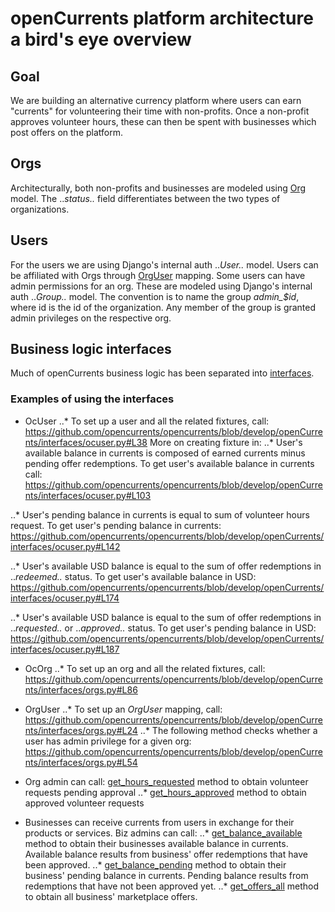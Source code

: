# openCurrents platform architecture a bird's eye overview


## Goal
We are building an alternative currency platform where users can earn "currents" for volunteering their time with non-profits. Once a non-profit approves volunteer hours, these can then be spent with businesses which post offers on the platform.

## Orgs
Architecturally, both non-profits and businesses are modeled using [Org](https://github.com/opencurrents/opencurrents/blob/develop/openCurrents/models.py#L17) model. The ..*status..* field differentiates between the two types of organizations.

## Users
For the users we are using Django's internal auth ..*User..* model.
Users can be affiliated with Orgs through [OrgUser](https://github.com/opencurrents/opencurrents/blob/develop/openCurrents/models.py#L50) mapping.
Some users can have admin permissions for an org. These are modeled using Django's internal auth ..*Group..* model. The convention is to name the group *admin_$id*, where id is the id of the organization. Any member of the group is granted admin privileges on the respective org.

## Business logic interfaces
Much of openCurrents business logic has been separated into [interfaces](https://github.com/opencurrents/opencurrents/tree/develop/openCurrents/interfaces).

### Examples of using the interfaces

* OcUser
..* To set up a user and all the related fixtures, call:
https://github.com/opencurrents/opencurrents/blob/develop/openCurrents/interfaces/ocuser.py#L38
More on creating fixture in:
..* User's available balance in currents is composed of earned currents minus pending offer redemptions. To get user's available balance in currents call:
https://github.com/opencurrents/opencurrents/blob/develop/openCurrents/interfaces/ocuser.py#L103

..* User's pending balance in currents is equal to sum of volunteer hours request. To get user's pending balance in currents:
https://github.com/opencurrents/opencurrents/blob/develop/openCurrents/interfaces/ocuser.py#L142

..* User's available USD balance is equal to the sum of offer redemptions in ..*redeemed..* status. To get user's available balance in USD:
https://github.com/opencurrents/opencurrents/blob/develop/openCurrents/interfaces/ocuser.py#L174

..* User's available USD balance is equal to the sum of offer redemptions in ..*requested..* or ..*approved..* status. To get user's pending balance in USD:
https://github.com/opencurrents/opencurrents/blob/develop/openCurrents/interfaces/ocuser.py#L187

* OcOrg
..* To set up an org and all the related fixtures, call:
https://github.com/opencurrents/opencurrents/blob/develop/openCurrents/interfaces/orgs.py#L86

* OrgUser
..* To set up an *OrgUser* mapping, call:
https://github.com/opencurrents/opencurrents/blob/develop/openCurrents/interfaces/orgs.py#L24
..* The following method checks whether a user has admin privilege for a given org:
https://github.com/opencurrents/opencurrents/blob/develop/openCurrents/interfaces/orgs.py#L54

* Org admin can call:
[get_hours_requested](https://github.com/opencurrents/opencurrents/blob/develop/openCurrents/interfaces/orgadmin.py#L31) method to obtain volunteer requests pending approval
..* [get_hours_approved](https://github.com/opencurrents/opencurrents/blob/develop/openCurrents/interfaces/orgadmin.py#L37) method to obtain approved volunteer requests

* Businesses can receive currents from users in exchange for their products or services. Biz admins can call:
..* [get_balance_available](https://github.com/opencurrents/opencurrents/blob/develop/openCurrents/interfaces/bizadmin.py#L33) method to obtain their businesses available balance in currents. Available balance results from business' offer redemptions that have been approved.
..* [get_balance_pending](https://github.com/opencurrents/opencurrents/blob/develop/openCurrents/interfaces/bizadmin.py#L45) method to obtain their business' pending balance in currents. Pending balance results from redemptions that have not been approved yet.
..* [get_offers_all](https://github.com/opencurrents/opencurrents/blob/develop/openCurrents/interfaces/bizadmin.py#L57) method to obtain all business' marketplace offers.
